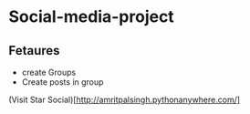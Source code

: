 # Social-media-project

## Fetaures
- create Groups
- Create posts in group

(Visit Star Social)[http://amritpalsingh.pythonanywhere.com/]
